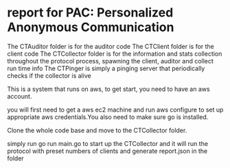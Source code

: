 # report for PAC: Personalized Anonymous Communication
The CTAuditor folder is for the auditor code
The CTClient folder is for the client code
The CTCollector folder is for the information and stats collection throughout the protocol process, spawning the client, auditor and collect run time info
The CTPinger is simply a pinging server that periodically checks if the collector is alive

This is a system that runs on aws, to get start, you need to have an aws account.

you will first need to get a aws ec2 machine and run aws configure to set up appropriate aws credentials.You also need to make sure go is installed.

Clone the whole code base and move to the CTCollector folder.

simply run
go run main.go 
to start up the CTCollector and it will run the protocol with preset numbers of clients and generate report.json in the folder



